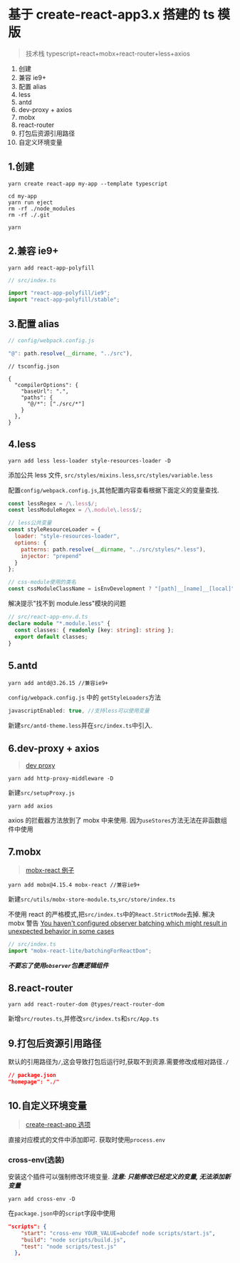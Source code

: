 # 基于 create-react-app3.x 搭建的 ts 模版

> 技术栈 typescript+react+mobx+react-router+less+axios

1. 创建
2. 兼容 ie9+
3. 配置 alias
4. less
5. antd
6. dev-proxy + axios
7. mobx
8. react-router
9. 打包后资源引用路径
10. 自定义环境变量

## 1.创建

```
yarn create react-app my-app --template typescript

cd my-app
yarn run eject
rm -rf ./node_modules
rm -rf ./.git

yarn
```

## 2.兼容 ie9+

```
yarn add react-app-polyfill
```

```ts
// src/index.ts

import "react-app-polyfill/ie9";
import "react-app-polyfill/stable";
```

## 3.配置 alias

```js
// config/webpack.config.js

"@": path.resolve(__dirname, "../src"),
```

```
// tsconfig.json

{
  "compilerOptions": {
    "baseUrl": ".",
    "paths": {
      "@/*": ["./src/*"]
    }
  },
}

```

## 4.less

```
yarn add less less-loader style-resources-loader -D
```

添加公共 less 文件, `src/styles/mixins.less`,`src/styles/variable.less`

配置`config/webpack.config.js`,其他配置内容查看根据下面定义的变量查找.

```js
const lessRegex = /\.less$/;
const lessModuleRegex = /\.module\.less$/;

// less公共变量
const styleResourceLoader = {
  loader: "style-resources-loader",
  options: {
    patterns: path.resolve(__dirname, "../src/styles/*.less"),
    injector: "prepend"
  }
};

// css-module使用的类名
const cssModuleClassName = isEnvDevelopment ? "[path]__[name]__[local]" : "[hash:base64:10]";
```

解决提示"找不到 module.less"模块的问题

```ts
// src/react-app-env.d.ts
declare module "*.module.less" {
  const classes: { readonly [key: string]: string };
  export default classes;
}
```

## 5.antd

```
yarn add antd@3.26.15 //兼容ie9+
```

`config/webpack.config.js` 中的 `getStyleLoaders`方法

```js
javascriptEnabled: true, //支持less可以使用变量
```

新建`src/antd-theme.less`并在`src/index.ts`中引入.

## 6.dev-proxy + axios

> [dev proxy](https://create-react-app.dev/docs/proxying-api-requests-in-development/#configuring-the-proxy-manually)

```
yarn add http-proxy-middleware -D
```

新建`src/setupProxy.js`

```
yarn add axios
```

axios 的拦截器方法放到了 mobx 中来使用. 因为`useStores`方法无法在非函数组件中使用

## 7.mobx

> [mobx-react 例子](https://mobx-react.js.org/recipes-context)

```
yarn add mobx@4.15.4 mobx-react //兼容ie9+
```

新建`src/utils/mobx-store-module.ts`,`src/store/index.ts`

不使用 react 的严格模式,把`src/index.ts`中的`React.StrictMode`去掉.
解决 mobx 警告
[You haven't configured observer batching which might result in unexpected behavior in some cases](https://github.com/mobxjs/mobx-react-lite/#observer-batching)

```ts
// src/index.ts
import "mobx-react-lite/batchingForReactDom";
```

**_不要忘了使用`observer`包裹逻辑组件_**

## 8.react-router

```
yarn add react-router-dom @types/react-router-dom
```

新增`src/routes.ts`,并修改`src/index.ts`和`src/App.ts`

## 9.打包后资源引用路径

默认的引用路径为`/`,这会导致打包后运行时,获取不到资源.需要修改成相对路径`./`

```json
// package.json
"homepage": "./"
```

## 10.自定义环境变量

> [create-react-app 选项](https://create-react-app.dev/docs/adding-custom-environment-variables)

直接对应模式的文件中添加即可. 获取时使用`process.env`

### cross-env(选装)

安装这个插件可以强制修改环境变量. **_注意: 只能修改已经定义的变量, 无法添加新变量_**

```
yarn add cross-env -D
```

在`package.json`中的`script`字段中使用

```json
"scripts": {
    "start": "cross-env YOUR_VALUE=abcdef node scripts/start.js",
    "build": "node scripts/build.js",
    "test": "node scripts/test.js"
  },
```
